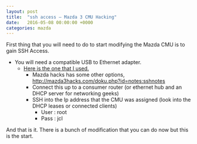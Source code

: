 ```yaml
---
layout: post
title:  "ssh access – Mazda 3 CMU Hacking"
date:   2016-05-08 00:00:00 +0000
categories: mazda
---
```

First thing that you will need to do to start modifying the Mazda CMU is to gain SSH Access.

- You will need a compatible USB to Ethernet adapter.
  - [Here is the one that I used.](http://www.amazon.com/Plugable-Ethernet-Network-Adapter-Chromebook/dp/B00484IEJS?ie=UTF8&psc=1&redirect=true&ref_=oh_aui_detailpage_o01_s00)
    - Mazda hacks has some other options, http://mazda3hacks.com/doku.php?id=notes:sshnotes
    - Connect this up to a consumer router (or ethernet hub and an DHCP server for networking geeks)
    - SSH into the Ip address that the CMU was assigned (look into the DHCP leases or connected clients)
      - User : root
      - Pass : jcI

And that is it. There is a bunch of modification that you can do now but this is the start.
